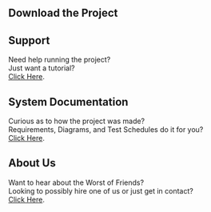 <!--Main Page (This Page)
Give an overview of your system (may include video)-->
    
<!--Download Page-->
## Download the Project

<!--Support Page
Documentation/Videos explaining how to use the system-->
## Support
  Need help running the project?<br>
  Just want a tutorial?<br>
  [Click Here](support.html).<br>

<!--System Documentation Page
Requirements, Domain Models, Use Cases, Robustness Diagram, 
Sequence Diagram, Static Class Diagram, 
"design/coding/test plan documentation"-->
## System Documentation
  Curious as to how the project was made?<br>
  Requirements, Diagrams, and Test Schedules do it for you?<br>
  [Click Here](documentation.html).<br>

<!--About Page
Info on us-->
## About Us
  Want to hear about the Worst of Friends?<br>
  Looking to possibly hire one of us or just get in contact?<br>
  [Click Here](about.md).<br>
